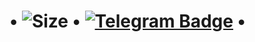 # • ![Size](https://img.shields.io/github/repo-size/realeu/drive?style=flat&color=black) • [![Telegram Badge](https://img.shields.io/badge/-Telegram-0088CC?style=flat&logo=@MarineBots&logoColor=white&link=https://tx.me/MarineBots)](https://tx.me/MarineBots) •
